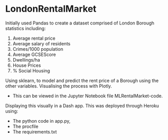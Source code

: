 # LondonRentalMarket

Initially used Pandas to create a dataset comprised of London Borough statistics including:

  1. Average rental price
  2. Average salary of residents
  3. Crimes/1000 population
  4. Average GCSEScore
  5. Dwellings/ha
  6. House Prices
  7. % Social Housing

Using sklearn, to model and predict the rent price of a Borough using the other variables. Visualising the process with Plotly.
  - This can be viewed in the Jupyter Notebook file MLRentalMarket-code.

Displaying this visually in a Dash app. This was deployed through Heroku using:
  - The python code in app.py,
  - The procfile
  - The requirements.txt

